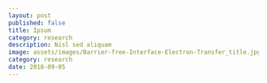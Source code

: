 ```yaml
---
layout: post
published: false
title: Ipsum
category: research
description: Nisl sed aliquam
image: assets/images/Barrier-free-Interface-Electron-Transfer_title.jpg
category: research
date: 2018-09-05
---
```


